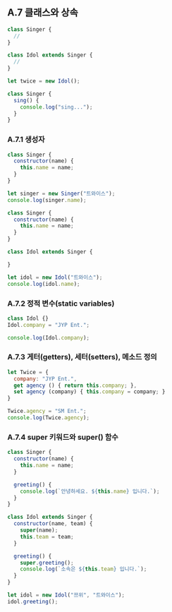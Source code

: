 ## A.7 클래스와 상속

```js
class Singer {
  //
}

class Idol extends Singer {
  //
}

let twice = new Idol();
```

```js
class Singer {
  sing() {
    console.log("sing...");
  }
}
```

### A.7.1 생성자
```js
class Singer {
  constructor(name) {
    this.name = name;
  }
}

let singer = new Singer("트와이스");
console.log(singer.name);
```

```js
class Singer {
  constructor(name) {
    this.name = name;
  }
}

class Idol extends Singer {

}

let idol = new Idol("트와이스");
console.log(idol.name);
```

### A.7.2 정적 변수(static variables)
```js
class Idol {}
Idol.company = "JYP Ent.";

console.log(Idol.company);
```

### A.7.3 게터(getters), 세터(setters), 메소드 정의
```js
let Twice = {
  company: "JYP Ent.",
  get agency () { return this.company; },
  set agency (company) { this.company = company; }
}

Twice.agency = "SM Ent.";
console.log(Twice.agency);
```

### A.7.4 super 키워드와 super() 함수
```js
class Singer {
  constructor(name) {
    this.name = name;
  }

  greeting() {
    console.log(`안녕하세요. ${this.name} 입니다.`);
  }
}

class Idol extends Singer {
  constructor(name, team) {
    super(name);
    this.team = team;
  }

  greeting() {
    super.greeting();
    console.log(`소속은 ${this.team} 입니다.`);
  }
}

let idol = new Idol("쯔위", "트와이스");
idol.greeting();
```

